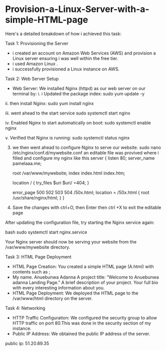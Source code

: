 # Provision-a-Linux-Server-with-a-simple-HTML-page
Here's a detailed breakdown of how i achieved this task:


Task 1: Provisioning the Server

- i created an account on Amazon Web Services (AWS) and provision a Linux server ensuring i was well within the free tier.
- i used Amazon Linux .
- i successfully provisioned a Linux instance on AWS.


Task 2: Web Server Setup

- Web Server: We installed Nginx (httpd) as our web server on our terminal by:
i. i Updated the package index:
sudo yum update -y

ii. then install Nginx:
sudo yum install nginx 

iii. went ahead to the start service
sudo systemctl start nginx

iv. Enabled Nginx to start automatically on boot:
sudo systemctl enable nginx

v. Verified that Nginx is running:
sudo systemctl status nginx

3. we then went ahead to configure Nginx to serve our website.
sudo nano /etc/nginx/conf.d/mywebsite.conf
an editable file was provived where i filled and configure my nginx like this
server {
    listen 80;
    server_name pamelaaa.me;

    root /var/www/mywebsite;
    index index.html index.htm;

    location / {
        try_files $uri $uri/ =404;
    }

    error_page 500 502 503 504 /50x.html;
    location = /50x.html {
        root /usr/share/nginx/html;
    }
}


   



2. Save the changes with ctrl+O, then Enter then ctrl +X to exit the editable page                                                                                                                                  


After updating the configuration file, try starting the Nginx service again:



bash
sudo systemctl start nginx.service



Your Nginx server should now be serving your website from the /var/www/mywebsite directory.


Task 3: HTML Page Deployment

- HTML Page Creation: You created a simple HTML page (A.html) with contents such as ;
- My name. Anuebunwa Adanna
A project title: “Welcome to Anuebunwa adanna Landing Page.”
A brief description of your project.
Your full bio with every interesting information about you.
- HTML Page Deployment: We deployed the HTML page to the /var/www/html directory on the server.


Task 4: Networking

- HTTP Traffic Configuration: We configured the security group to allow HTTP traffic on port 80.This was done in the security section of my instance.
- Public IP Address: We obtained the public IP address of the server.

public ip: 51.20.89.35

